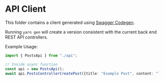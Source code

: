 # API Client

This folder contains a client generated using [Swagger Codegen](https://swagger.io/tools/swagger-codegen/).

Running `yarn gen` will create a version consistent with the current back end REST API controllers.

Example Usage:

```typescript
import { PostsApi } from "./api";

// Inside async function
const api = new PostsApi();
await api.PostsControllerCreatePost({title: "Example Post", content: "lorem ipsum", ... }); // The user (author) identity is automatically included in the JWT
```
